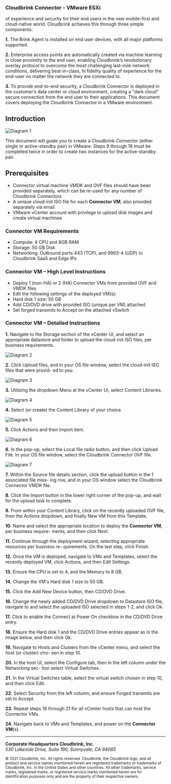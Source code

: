 ### Cloudbrink Connector - VMware ESXi

of experience and security for their end users in the new mobile-first and cloud-native world. Cloudbrink achieves this through three simple components:

**1.** The Brink Agent is installed on end user devices, with all major platforms supported.

**2.** Enterprise access points are automatically created via machine learning in close proximity to the end user, enabling Cloudbrink’s revolutionary overlay protocol to overcome the most challenging last-mile network conditions, delivering best-in-class, hi fidelity quality of experience for the end-user no matter the network they are connected to.

**3.** To provide end-to-end security, a Cloudbrink Connector is deployed in the customer’s data center or cloud environment, creating a "dark cloud" secure connection from the end user to their applications. This document covers deploying the Cloudbrink Connector in a VMware environment.

## Introduction

![Diagram 1](/api/images/Cloudbrink_Connector_Installation_VMware/img-003.png)

This document will guide you to create a Cloudbrink Connector (either single or active-standby pair) in VMware. Steps 9 through 18 must be completed twice in order to create two instances for the active-standby pair.

## Prerequisites

- Connector virtual machine VMDK and OVF files should have been provided separately,
which can be re-used for any number of Cloudbrink Connectors
- A unique cloud-init ISO file for each **Connector VM**, also provided separately via email
- VMware vCenter account with privilege to upload disk images and create virtual machines

### **Connector VM** Requirements

- Compute: 4 CPU and 8GB RAM
- Storage: 50 GB Disk
- Networking: Outbound ports 443 (TCP), and 9993-4 (UDP) to Cloudbrink SaaS and Edge IPs

### **Connector VM** – High Level Instructions

- Deploy 1 (non-HA) or 2 (HA) Connector VMs from provided OVF and VMDK files
- Edit the following settings of the deployed VM(s):
- Hard disk 1 size: 50 GB
- Add CD/DVD drive with provided ISO (unique per VM) attached
- Set forged transmits to Accept on the attached vSwitch

### **Connector VM** – Detailed Instructions

**1.** Navigate to the Storage section of the vCenter UI, and select an appropriate datastore and folder to upload the cloud-init ISO files, per business requirements.

![Diagram 2](/api/images/Cloudbrink_Connector_Installation_VMware/img-010.png)

**2.** Click Upload files, and in your OS file window, select the cloud-init ISO files that were provid- ed to you.

![Diagram 3](/api/images/Cloudbrink_Connector_Installation_VMware/img-013.png)

**3.** Utilizing the dropdown Menu at the vCenter UI, select Content Libraries.

![Diagram 4](/api/images/Cloudbrink_Connector_Installation_VMware/img-015.png)

**4.** Select (or create) the Content Library of your choice.

![Diagram 5](/api/images/Cloudbrink_Connector_Installation_VMware/img-018.png)

**5.** Click Actions and then Import item.

![Diagram 6](/api/images/Cloudbrink_Connector_Installation_VMware/img-021.png)

**6.** In the pop-up, select the Local file radio button, and then click Upload File. In your OS file window, select the Cloudbrink Connector OVF file.

![Diagram 7](/api/images/Cloudbrink_Connector_Installation_VMware/img-023.png)

**7.** Within the Source file details section, click the upload button in the 1 associated file miss- ing row, and in your OS window select the Cloudbrink Connector VMDK file.

**8.** Click the Import button in the lower right corner of the pop-up, and wait for the upload task to complete.

**9.** From within your Content Library, click on the recently uploaded OVF file, then the Actions dropdown, and finally New VM from this Template.

**10.** Name and select the appropriate location to deploy the **Connector VM**, per business require- ments, and then click Next.

**11.** Continue through the deployment wizard, selecting appropriate resources per business re- quirements. On the last step, click Finish.

**12.** Once the VM is deployed, navigate to VMs and Templates, select the recently deployed VM, click Actions, and then Edit Settings.

**13.** Ensure the CPU is set to 4, and the Memory to 8 GB.

**14.** Change the VM's Hard disk 1 size to 50 GB.

**15.** Click the Add New Device button, then CD/DVD Drive.

**16.** Change the newly added CD/DVD Drive dropdown to Datastore ISO file, navigate to and select the uploaded ISO selected in steps 1-2, and click Ok.

**17.** Click to enable the Connect at Power On checkbox in the CD/DVD Drive entry.

**18.** Ensure the Hard disk 1 and the CD/DVD Drive entries appear as in the image below, and then click Ok.

**19.** Navigate to Hosts and Clusters from the vCenter menu, and select the host (or cluster) cho- sen in step 10.

**20.** In the host UI, select the Configure tab, then in the left column under the Networking sec- tion select Virtual Switches.

**21.** In the Virtual Switches table, select the virtual switch chosen in step 10, and then click Edit.

**22.** Select Security from the left column, and ensure Forged transmits are set to Accept.

**23.** Repeat steps 18 through 21 for all vCenter hosts that can host the Connector VMs.

**24.** Navigate back to VMs and Templates, and power on the **Connector VM**(s).

---
  
  **Corporate Headquarters Cloudbrink, Inc.**  
  *530 Lakeside Drive, Suite 190, Sunnyvale, CA 94085*

  <sub>© 2021 Cloudbrink, Inc. All rights reserved. Cloudbrink, the Cloudbrink logo, and all product and service names mentioned herein are registered trademarks or trademarks of Cloudbrink, Inc. in the United States and other countries. All other trademarks, service marks, registered marks, or registered service marks mentioned herein are for identification purposes only and are the property of their respective owners.</sub>
